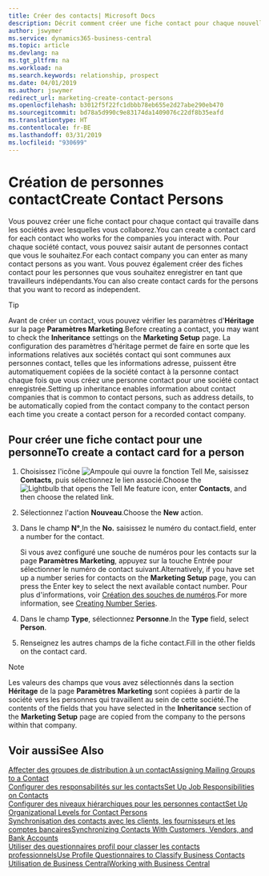 ```yaml
---
title: Créer des contacts| Microsoft Docs
description: Décrit comment créer une fiche contact pour chaque nouvelle personne ou nouveau prospect avec lequel vous collaborez ou entretenez des relations professionnelles.
author: jswymer
ms.service: dynamics365-business-central
ms.topic: article
ms.devlang: na
ms.tgt_pltfrm: na
ms.workload: na
ms.search.keywords: relationship, prospect
ms.date: 04/01/2019
ms.author: jswymer
redirect_url: marketing-create-contact-persons
ms.openlocfilehash: b3012f5f22fc1dbbb78eb655e2d27abe290eb470
ms.sourcegitcommit: bd78a5d990c9e83174da1409076c22df8b35eafd
ms.translationtype: HT
ms.contentlocale: fr-BE
ms.lasthandoff: 03/31/2019
ms.locfileid: "930699"
---
```

# <a name="create-contact-persons"></a><span data-ttu-id="8d971-103">Création de personnes contact</span><span class="sxs-lookup"><span data-stu-id="8d971-103">Create Contact Persons</span></span>
<span data-ttu-id="8d971-104">Vous pouvez créer une fiche contact pour chaque contact qui travaille dans les sociétés avec lesquelles vous collaborez.</span><span class="sxs-lookup"><span data-stu-id="8d971-104">You can create a contact card for each contact who works for the companies you interact with.</span></span> <span data-ttu-id="8d971-105">Pour chaque société contact, vous pouvez saisir autant de personnes contact que vous le souhaitez.</span><span class="sxs-lookup"><span data-stu-id="8d971-105">For each contact company you can enter as many contact persons as you want.</span></span> <span data-ttu-id="8d971-106">Vous pouvez également créer des fiches contact pour les personnes que vous souhaitez enregistrer en tant que travailleurs indépendants.</span><span class="sxs-lookup"><span data-stu-id="8d971-106">You can also create contact cards for the persons that you want to record as independent.</span></span>

> [!TIP]  
>   <span data-ttu-id="8d971-107">Avant de créer un contact, vous pouvez vérifier les paramètres d'**Héritage** sur la page **Paramètres Marketing**.</span><span class="sxs-lookup"><span data-stu-id="8d971-107">Before creating a contact, you may want to check the **Inheritance** settings on the **Marketing Setup** page.</span></span> <span data-ttu-id="8d971-108">La configuration des paramètres d'héritage permet de faire en sorte que les informations relatives aux sociétés contact qui sont communes aux personnes contact, telles que les informations adresse, puissent être automatiquement copiées de la société contact à la personne contact chaque fois que vous créez une personne contact pour une société contact enregistrée.</span><span class="sxs-lookup"><span data-stu-id="8d971-108">Setting up inheritance enables information about contact companies that is common to contact persons, such as address details, to be automatically copied from the contact company to the contact person each time you create a contact person for a recorded contact company.</span></span>

## <a name="to-create-a-contact-card-for-a-person"></a><span data-ttu-id="8d971-109">Pour créer une fiche contact pour une personne</span><span class="sxs-lookup"><span data-stu-id="8d971-109">To create a contact card for a person</span></span>
1. <span data-ttu-id="8d971-110">Choisissez l'icône ![Ampoule qui ouvre la fonction Tell Me](media/ui-search/search_small.png "Dites-moi ce que vous voulez faire"), saisissez **Contacts**, puis sélectionnez le lien associé.</span><span class="sxs-lookup"><span data-stu-id="8d971-110">Choose the ![Lightbulb that opens the Tell Me feature](media/ui-search/search_small.png "Tell me what you want to do") icon, enter **Contacts**, and then choose the related link.</span></span>
2. <span data-ttu-id="8d971-111">Sélectionnez l'action **Nouveau**.</span><span class="sxs-lookup"><span data-stu-id="8d971-111">Choose the **New** action.</span></span>
3. <span data-ttu-id="8d971-112">Dans le champ **N°**,</span><span class="sxs-lookup"><span data-stu-id="8d971-112">In the **No.**</span></span> <span data-ttu-id="8d971-113">saisissez le numéro du contact.</span><span class="sxs-lookup"><span data-stu-id="8d971-113">field, enter a number for the contact.</span></span>

    <span data-ttu-id="8d971-114">Si vous avez configuré une souche de numéros pour les contacts sur la page **Paramètres Marketing**, appuyez sur la touche Entrée pour sélectionner le numéro de contact suivant.</span><span class="sxs-lookup"><span data-stu-id="8d971-114">Alternatively, if you have set up a number series for contacts on the **Marketing Setup** page, you can press the Enter key to select the next available contact number.</span></span> <span data-ttu-id="8d971-115">Pour plus d'informations, voir [Création des souches de numéros](ui-create-number-series.md).</span><span class="sxs-lookup"><span data-stu-id="8d971-115">For more information, see [Creating Number Series](ui-create-number-series.md).</span></span>
4. <span data-ttu-id="8d971-116">Dans le champ **Type**, sélectionnez **Personne**.</span><span class="sxs-lookup"><span data-stu-id="8d971-116">In the **Type** field, select **Person**.</span></span>
5. <span data-ttu-id="8d971-117">Renseignez les autres champs de la fiche contact.</span><span class="sxs-lookup"><span data-stu-id="8d971-117">Fill in the other fields on the contact card.</span></span>

> [!NOTE]  
>   <span data-ttu-id="8d971-118">Les valeurs des champs que vous avez sélectionnés dans la section **Héritage** de la page **Paramètres Marketing** sont copiées à partir de la société vers les personnes qui travaillent au sein de cette société.</span><span class="sxs-lookup"><span data-stu-id="8d971-118">The contents of the fields that you have selected in the **Inheritance** section of the **Marketing Setup** page are copied from the company to the persons within that company.</span></span>

## <a name="see-also"></a><span data-ttu-id="8d971-119">Voir aussi</span><span class="sxs-lookup"><span data-stu-id="8d971-119">See Also</span></span>
[<span data-ttu-id="8d971-120">Affecter des groupes de distribution à un contact</span><span class="sxs-lookup"><span data-stu-id="8d971-120">Assigning Mailing Groups to a Contact</span></span>](marketing-mailing-groups.md#AssignMailGroupContact)  
[<span data-ttu-id="8d971-121">Configurer des responsabilités sur les contacts</span><span class="sxs-lookup"><span data-stu-id="8d971-121">Set Up Job Responsibilities on Contacts</span></span>](marketing-job-responsibilities.md)  
[<span data-ttu-id="8d971-122">Configurer des niveaux hiérarchiques pour les personnes contact</span><span class="sxs-lookup"><span data-stu-id="8d971-122">Set Up Organizational Levels for Contact Persons</span></span>](marketing-organizational-levels.md)  
[<span data-ttu-id="8d971-123">Synchronisation des contacts avec les clients, les fournisseurs et les comptes bancaires</span><span class="sxs-lookup"><span data-stu-id="8d971-123">Synchronizing Contacts With Customers, Vendors, and Bank Accounts</span></span>](marketing-synchronize-contacts-customers-vendors-bank-accounts.md)  
[<span data-ttu-id="8d971-124">Utiliser des questionnaires profil pour classer les contacts professionnels</span><span class="sxs-lookup"><span data-stu-id="8d971-124">Use Profile Questionnaires to Classify Business Contacts</span></span>](marketing-create-contact-profile-questionnaire.md)  
[<span data-ttu-id="8d971-125">Utilisation de Business Central</span><span class="sxs-lookup"><span data-stu-id="8d971-125">Working with Business Central</span></span>](ui-work-product.md)  
